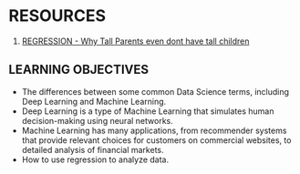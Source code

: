 # RESOURCES
1. [REGRESSION - Why Tall Parents even dont have tall children](https://author-ide.skills.network/render?token=eyJhbGciOiJIUzI1NiIsInR5cCI6IkpXVCJ9.eyJtZF9pbnN0cnVjdGlvbnNfdXJsIjoiaHR0cHM6Ly9jZi1jb3Vyc2VzLWRhdGEuczMudXMuY2xvdWQtb2JqZWN0LXN0b3JhZ2UuYXBwZG9tYWluLmNsb3VkL0lCTURldmVsb3BlclNraWxsc05ldHdvcmstRFMwMTAxRU4tU2tpbGxzTmV0d29yay9sYWJzL01vZHVsZSUyMDIvUmVhZGluZ19SZWdyZXNzaW9uLm1kIiwidG9vbF90eXBlIjoiaW5zdHJ1Y3Rpb25hbC1sYWIiLCJhZG1pbiI6ZmFsc2UsImlhdCI6MTY4Mzc0NDk2OX0.HDVV6NTc9EyZroSFfHz7t5S_NPHA629jNiYkNYhJQSM)

   
## LEARNING OBJECTIVES
- The differences between some common Data Science terms, including Deep Learning and Machine Learning.
- Deep Learning is a type of Machine Learning that simulates human decision-making using neural networks.
- Machine Learning has many applications, from recommender systems that provide relevant choices for customers on commercial websites, to detailed analysis of financial markets.
- How to use regression to analyze data.
